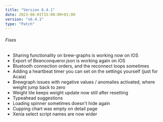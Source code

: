 ```yaml
---
title: "Version 6.4.1"
date: 2023-06-01T15:00:00+01:00
version: "v6.4.1"
type: "Patch"
---
```

###### Fixes
- Sharing functionality on brew-graphs is working now on IOS
- Export of Beanconqueror.json is working again on iOS
- Bluetooth connection orders, and the reconnect loops sometimes
- Adding a heartbeat timer you can set on the settings yourself (just for Acaia)
- Brewgraph issues with negative values / anomalies activated, where weight jump back to zero
- Weight tile keeps weight update now still after resetting
- Typeahead suggestions
- Loading spinner sometimes doesn't hide again
- Cupping chart was empty on detail page
- Xenia select script names are now wider